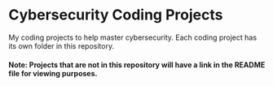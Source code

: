# Cybersecurity Coding Projects
My coding projects to help master cybersecurity. Each coding project has its own folder in this repository. 

#### Note: Projects that are not in this repository will have a link in the README file for viewing purposes.

